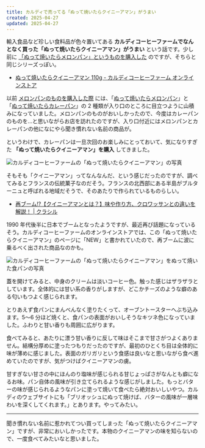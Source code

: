 ```yaml
---
title: カルディで売ってる「ぬって焼いたらクイニーアマン」がうまい
created: 2025-04-27
updated: 2025-04-27
---
```


輸入食品など珍しい食料品が色々置いてある **カルディコーヒーファームでなんとなく買った「ぬって焼いたらクイニーアマン」がうまい** という話です。少し前に [「ぬって焼いたらメロンパン」というものを購入した](/blog/20250126/) のですが、そちらと同じシリーズっぽい。

- [ぬって焼いたらクイニーアマン 110g - カルディコーヒーファーム オンラインストア](https://www.kaldi.co.jp/ec/pro/disp/1/4515996994630)

以前 [メロンパンのものを購入した際](/blog/20250126/) には、「[ぬって焼いたらメロンパン](https://www.kaldi.co.jp/ec/pro/disp/1/4515996983832)」と「[ぬって焼いたらカレーパン](https://www.kaldi.co.jp/ec/pro/disp/1/4515996933134)」の 2 種類が入り口のところに目立つように山積みになっていました。メロンパンのものがおいしかったので、今度はカレーパンのものを…と思いながらお店を訪れたのですが、入り口付近にはメロンパンとカレーパンの他になにやら聞き慣れない名前の商品が。

というわけで、カレーパンは一旦次回のお楽しみにとっておいて、気になりすぎた **「ぬって焼いたらクイニーアマン」を購入** してきました。

![カルディコーヒーファームの「ぬって焼いたらクイニーアマン」の写真](2358fd4f-4b3a-4c97-f904-6c2d92a0be00)

そもそも「クイニーアマン」ってなんなんだ、という感じだったのですが、調べてみるとフランスの伝統菓子なのだそう。フランスの北西部にある半島がブルターニュと呼ばれる地域だそうで、そのあたりで作られているものらしい。

- [再ブーム!?【クイニーアマンとは？】味や作り方、クロワッサンとの違いを解説！ | クラシル](https://www.kurashiru.com/articles/07978afb-127c-41bc-9730-75a3a4134096)

1990 年代後半に日本でブームとなったようですが、最近再び話題になっているそう。カルディコーヒーファームのオンラインストアでは、この「ぬって焼いたらクイニーアマン」のページに「NEW」と書かれていたので、再ブームに波に乗るべく出された商品なのかも。

![カルディコーヒーファームの「ぬって焼いたらクイニーアマン」をぬって焼いた食パンの写真](a1fe28a1-8c69-4e0d-5aa4-894be2e3fa00)

蓋を開けてみると、中身のクリームは淡いコーヒー色。触った感じはザラザラとしています。全体的には甘い系の香りがしますが、どこかチーズのような癖のある匂いもつよく感じられます。

とりあえず食パンにまんべんなく塗りたくって、オーブントースターへぶち込みます。5～6 分ほど焼くと、食パンの表面がおいしそうなキツネ色になっていました。ふわりと甘い香りも周囲に広がります。

食べてみると、あたりに漂う甘い香りに反して味はそこまで甘さがつよくありません。結構分厚めに塗ったつもりだったのですが、最初のひとくち目は全体的に味が薄めに感じました。表面のガリガリという食感は良いなと思いながら食べ進めていたのですが、気がつけばクイニーアマンの虜。

甘すぎない甘さの中にほんのり塩味が感じられる甘じょっぱさがなんとも癖になるお味。パン自体の風味が引き立てられるような感じがしました。もっとバターの味が感じられるようなパンに塗って焼いて食べたら絶対おいしいやつ。カルディのウェブサイトにも「ブリオッシュにぬって焼けば、バターの風味が一層味わいを深くしてくれます。」とあります。やってみたい。

---

聞き慣れない名前に惹かれてつい買ってしまった「ぬって焼いたらクイニーアマン」ですが、非常においしかったです。本物のクイニーアマンの味を知らないので、一度食べてみたいなと思いました。
